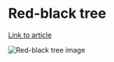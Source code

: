 # Red-black tree

[Link to article](http://www.growingwiththeweb.com/data-structures/red-black-tree/overview/)

![Red-black tree image](http://www.growingwiththeweb.com/images/data-structures/red-black-tree/rbt.svg)
